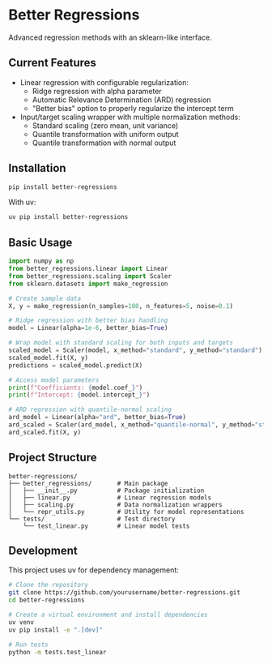 # Better Regressions

Advanced regression methods with an sklearn-like interface.

## Current Features

- Linear regression with configurable regularization:
  - Ridge regression with alpha parameter
  - Automatic Relevance Determination (ARD) regression
  - "Better bias" option to properly regularize the intercept term
- Input/target scaling wrapper with multiple normalization methods:
  - Standard scaling (zero mean, unit variance)
  - Quantile transformation with uniform output
  - Quantile transformation with normal output

## Installation

```bash
pip install better-regressions
```

With uv:
```bash
uv pip install better-regressions
```

## Basic Usage

```python
import numpy as np
from better_regressions.linear import Linear
from better_regressions.scaling import Scaler
from sklearn.datasets import make_regression

# Create sample data
X, y = make_regression(n_samples=100, n_features=5, noise=0.1)

# Ridge regression with better bias handling
model = Linear(alpha=1e-6, better_bias=True)

# Wrap model with standard scaling for both inputs and targets
scaled_model = Scaler(model, x_method="standard", y_method="standard")
scaled_model.fit(X, y)
predictions = scaled_model.predict(X)

# Access model parameters
print(f"Coefficients: {model.coef_}")
print(f"Intercept: {model.intercept_}")

# ARD regression with quantile-normal scaling
ard_model = Linear(alpha="ard", better_bias=True)
ard_scaled = Scaler(ard_model, x_method="quantile-normal", y_method="standard")
ard_scaled.fit(X, y)
```

## Project Structure

```
better-regressions/
├── better_regressions/       # Main package
│   ├── __init__.py           # Package initialization
│   ├── linear.py             # Linear regression models
│   ├── scaling.py            # Data normalization wrappers
│   └── repr_utils.py         # Utility for model representations
└── tests/                    # Test directory
    └── test_linear.py        # Linear model tests
```

## Development

This project uses uv for dependency management:

```bash
# Clone the repository
git clone https://github.com/yourusername/better-regressions.git
cd better-regressions

# Create a virtual environment and install dependencies
uv venv
uv pip install -e ".[dev]"

# Run tests
python -m tests.test_linear
```
